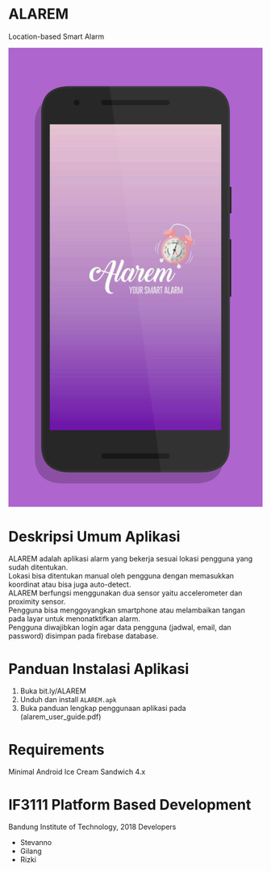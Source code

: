 # ALAREM
Location-based Smart Alarm

![ALAREM](img/splash.png)

# Deskripsi Umum Aplikasi

ALAREM adalah aplikasi alarm yang bekerja sesuai lokasi pengguna yang sudah ditentukan. <br/>
Lokasi bisa ditentukan manual oleh pengguna dengan memasukkan koordinat atau bisa juga auto-detect. <br/>
ALAREM berfungsi menggunakan dua sensor yaitu accelerometer dan proximity sensor. <br/>
Pengguna bisa menggoyangkan smartphone atau melambaikan tangan pada layar untuk menonatktifkan alarm. <br/>
Pengguna diwajibkan login agar data pengguna (jadwal, email, dan password) disimpan pada firebase database. <br/>

# Panduan Instalasi Aplikasi
1. Buka bit.ly/ALAREM
2. Unduh dan install `ALAREM.apk`
3. Buka panduan lengkap penggunaan aplikasi pada (alarem_user_guide.pdf)

# Requirements
Minimal Android Ice Cream Sandwich 4.x

# IF3111 Platform Based Development
Bandung Institute of Technology, 2018
Developers
* Stevanno
* Gilang
* Rizki